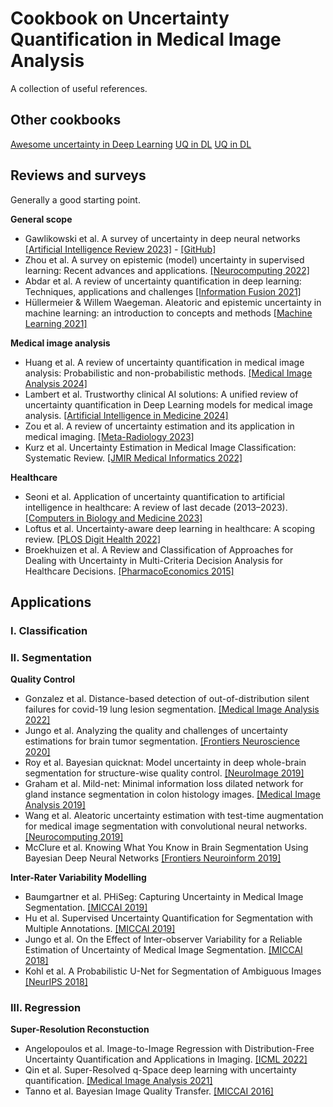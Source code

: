 # Cookbook on Uncertainty Quantification in Medical Image Analysis

A collection of useful references.

Other cookbooks
---

[Awesome uncertainty in Deep Learning](https://github.com/ENSTA-U2IS-AI/awesome-uncertainty-deeplearning)
[UQ in DL](https://github.com/AlaaLab/deep-learning-uncertainty)
[UQ in DL](https://arxiv.org/abs/2405.20550)

Reviews and surveys
---

Generally a good starting point.

**General scope**

- Gawlikowski et al. A survey of uncertainty in deep neural networks [[Artificial Intelligence Review 2023]](https://link.springer.com/article/10.1007/s10462-023-10562-9) - [[GitHub]](<https://github.com/JakobCode/UncertaintyInNeuralNetworks_Resources>)
- Zhou et al. A survey on epistemic (model) uncertainty in supervised learning: Recent advances and applications. [[Neurocomputing 2022]](https://www.sciencedirect.com/science/article/abs/pii/S0925231221019068)
- Abdar et al. A review of uncertainty quantification in deep learning: Techniques, applications and challenges [[Information Fusion 2021]](<https://www.sciencedirect.com/science/article/pii/S1566253521001081>)
- Hüllermeier & Willem Waegeman. Aleatoric and epistemic uncertainty in machine learning: an introduction to concepts and methods [[Machine Learning 2021]](<https://link.springer.com/article/10.1007/s10994-021-05946-3>)

**Medical image analysis**

- Huang et al. A review of uncertainty quantification in medical image analysis: Probabilistic and non-probabilistic methods. [[Medical Image Analysis 2024]](https://www.sciencedirect.com/science/article/abs/pii/S1361841524001488?via%3Dihub)
- Lambert et al. Trustworthy clinical AI solutions: A unified review of uncertainty quantification in Deep Learning models for medical image analysis. [[Artificial Intelligence in Medicine 2024]](https://www.sciencedirect.com/science/article/pii/S0933365724000721)
- Zou et al. A review of uncertainty estimation and its application in medical imaging. [[Meta-Radiology 2023]](https://www.sciencedirect.com/science/article/pii/S2950162823000036)
- Kurz et al. Uncertainty Estimation in Medical Image Classification: Systematic Review. [[JMIR Medical Informatics 2022]](https://www.ncbi.nlm.nih.gov/pmc/articles/PMC9382553/)

**Healthcare**

- Seoni et al. Application of uncertainty quantification to artificial intelligence in healthcare: A review of last decade (2013–2023). [[Computers in Biology and Medicine 2023]](https://www.sciencedirect.com/science/article/pii/S001048252300906X#bib20)
- Loftus et al. Uncertainty-aware deep learning in healthcare: A scoping review. [[PLOS Digit Health 2022]](https://www.ncbi.nlm.nih.gov/pmc/articles/PMC9802673/)
- Broekhuizen et al. A Review and Classification of Approaches for Dealing with Uncertainty in Multi-Criteria Decision Analysis for Healthcare Decisions. [[PharmacoEconomics 2015]](https://link.springer.com/article/10.1007/s40273-014-0251-x)

Applications
---

### I. Classification


### II. Segmentation

**Quality Control**

- Gonzalez et al. Distance-based detection of out-of-distribution silent failures for covid-19 lung lesion segmentation. [[Medical Image Analysis 2022]](https://www.sciencedirect.com/science/article/pii/S1361841522002298)
- Jungo et al. Analyzing the quality and challenges of uncertainty estimations for brain tumor segmentation. [[Frontiers Neuroscience 2020]](https://www.frontiersin.org/journals/neuroscience/articles/10.3389/fnins.2020.00282/full)
- Roy et al. Bayesian quicknat: Model uncertainty in deep whole-brain segmentation for structure-wise quality control. [[NeuroImage 2019]](https://www.sciencedirect.com/science/article/pii/S1053811919302319)
- Graham et al. Mild-net: Minimal information loss dilated network for gland instance segmentation in colon histology images. [[Medical Image Analysis 2019]](https://www.sciencedirect.com/science/article/abs/pii/S1361841518306030)
- Wang et al. Aleatoric uncertainty estimation with test-time augmentation for medical image segmentation with convolutional neural networks. [[Neurocomputing 2019]](https://www.sciencedirect.com/science/article/pii/S0925231219301961)
- McClure et al. Knowing What You Know in Brain Segmentation Using Bayesian Deep Neural Networks [[Frontiers Neuroinform 2019]](https://www.frontiersin.org/journals/neuroinformatics/articles/10.3389/fninf.2019.00067/full)

**Inter-Rater Variability Modelling**
- Baumgartner et al. PHiSeg: Capturing Uncertainty in Medical Image Segmentation. [[MICCAI 2019]](https://link.springer.com/chapter/10.1007/978-3-030-32245-8_14)
- Hu et al. Supervised Uncertainty Quantification for Segmentation with Multiple Annotations. [[MICCAI 2019]](https://link.springer.com/chapter/10.1007/978-3-030-32245-8_16)
- Jungo et al. On the Effect of Inter-observer Variability for a Reliable Estimation of Uncertainty of Medical Image Segmentation. [[MICCAI 2018]](https://link.springer.com/chapter/10.1007/978-3-030-00928-1_77)
- Kohl et al. A Probabilistic U-Net for Segmentation of Ambiguous Images [[NeurIPS 2018]](https://proceedings.neurips.cc/paper_files/paper/2018/file/473447ac58e1cd7e96172575f48dca3b-Paper.pdf)

### III. Regression

**Super-Resolution Reconstuction**

- Angelopoulos et al. Image-to-Image Regression with Distribution-Free Uncertainty Quantification and Applications in Imaging. [[ICML 2022]](https://proceedings.mlr.press/v162/angelopoulos22a/angelopoulos22a.pdf)
- Qin et al. Super-Resolved q-Space deep learning with uncertainty quantification. [[Medical Image Analysis 2021]](https://www.sciencedirect.com/science/article/abs/pii/S1361841520302498?via%3Dihub)
- Tanno et al. Bayesian Image Quality Transfer. [[MICCAI 2016]](https://link.springer.com/chapter/10.1007/978-3-319-46723-8_31)
